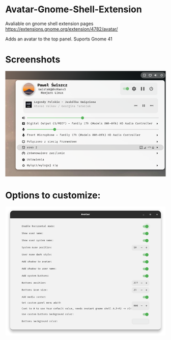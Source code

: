 # Avatar-Gnome-Shell-Extension

Avaliable on gnome shell extension pages <a href="https://extensions.gnome.org/extension/4782/avatar/">https://extensions.gnome.org/extension/4782/avatar/</a>

Adds an avatar to the top panel. Suports Gnome 41

# Screenshots

<img src="assets/2.png">

# Options to customize:

<img src="assets/options.png">
